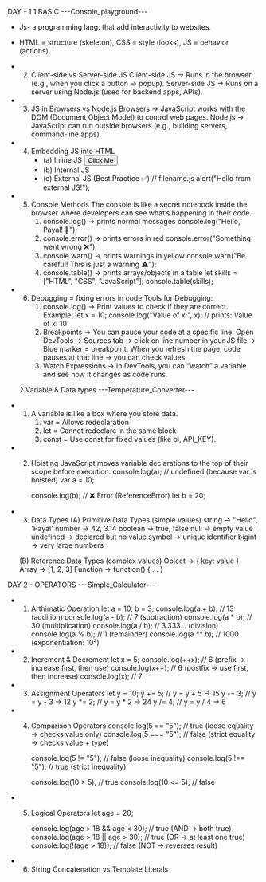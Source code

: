 DAY - 1 
   1 BASIC
---Console_playground---
* Js- a programming lang. that add interactivity to websites.
* HTML = structure (skeleton), CSS = style (looks), JS = behavior (actions).
* 2. Client-side vs Server-side JS
     Client-side JS → Runs in the browser (e.g., when you click a button → popup).
     Server-side JS → Runs on a server using Node.js (used for backend apps, APIs).
* 3. JS in Browsers vs Node.js
     Browsers → JavaScript works with the DOM (Document Object Model) to control web pages.
     Node.js → JavaScript can run outside browsers (e.g., building servers, command-line apps).
* 4. Embedding JS into HTML
     - (a) Inline JS
        <button onclick="alert('Hello!')">Click Me</button>
     - (b) Internal JS
        <!DOCTYPE html>
        <html>
          <body>
           <script>
              alert("Hello from internal JS!");
           </script>
          </body>
        </html>
     - (c) External JS (Best Practice ✅)
         <!-- index.html -->
         <!DOCTYPE html>
         <html>
           <body>
            <script src="Filename.js"></script>
           </body>
          </html>
        // filename.js
            alert("Hello from external JS!");
* 5. Console Methods
     The console is like a secret notebook inside the browser where developers can see what’s happening in their code.
     1. console.log() → prints normal messages
         console.log("Hello, Payal! 🚀");
     2. console.error() → prints errors in red
         console.error("Something went wrong ❌");
     3. console.warn() → prints warnings in yellow
         console.warn("Be careful! This is just a warning ⚠️");
     4. console.table() → prints arrays/objects in a table
         let skills = ["HTML", "CSS", "JavaScript"];
         console.table(skills);
* 6. Debugging = fixing errors in code
     Tools for Debugging:
     1. console.log() → Print values to check if they are correct.
        Example:
         let x = 10;
         console.log("Value of x:", x); // prints: Value of x: 10
     2. Breakpoints → You can pause your code at a specific line.
        Open DevTools → Sources tab → click on line number in your JS file → Blue marker = breakpoint.
        When you refresh the page, code pauses at that line → you can check values.
     3. Watch Expressions → In DevTools, you can “watch” a variable and see how it changes as code runs.

   2 Variable & Data types
---Temperature_Converter---

* 1. A variable is like a box where you store data.
     1. var = Allows redeclaration
     2. let = Cannot redeclare in the same block
     3. const = Use const for fixed values (like pi, API_KEY).

* 2. Hoisting
     JavaScript moves variable declarations to the top of their scope before execution.
      console.log(a); // undefined (because var is hoisted)
      var a = 10;

     console.log(b); // ❌ Error (ReferenceError)
     let b = 20;
    
* 3. Data Types
     (A) Primitive Data Types (simple values)
         string → "Hello", 'Payal'
         number → 42, 3.14
         boolean → true, false
         null → empty value
         undefined → declared but no value
         symbol → unique identifier
         bigint → very large numbers
        
    (B) Reference Data Types (complex values)
         Object → { key: value }
         Array → [1, 2, 3]
         Function → function() { ... }
         
DAY 2 - OPERATORS
---Simple_Calculator---

* 1. Arthimatic Operation 
    let a = 10, b = 3;
     console.log(a + b);  // 13 (addition)
     console.log(a - b);  // 7  (subtraction)
     console.log(a * b);  // 30 (multiplication)
     console.log(a / b);  // 3.333... (division)
     console.log(a % b);  // 1 (remainder)
     console.log(a ** b); // 1000 (exponentiation: 10³)

* 2. Increment & Decrement
    let x = 5;
     console.log(++x); // 6 (prefix → increase first, then use)
     console.log(x++); // 6 (postfix → use first, then increase)
     console.log(x);   // 7

* 3. Assignment Operators
    let y = 10;
     y += 5; // y = y + 5 → 15
     y -= 3; // y = y - 3 → 12
     y *= 2; // y = y * 2 → 24
     y /= 4; // y = y / 4 → 6

* 4. Comparison Operators
     console.log(5 == "5");  // true  (loose equality → checks value only)
     console.log(5 === "5"); // false (strict equality → checks value + type)

     console.log(5 != "5");  // false (loose inequality)
     console.log(5 !== "5"); // true  (strict inequality)

     console.log(10 > 5);   // true
     console.log(10 <= 5);  // false

* 5. Logical Operators
     let age = 20;

     console.log(age > 18 && age < 30); // true (AND → both true)
     console.log(age > 18 || age > 30); // true (OR → at least one true)
     console.log(!(age > 18));          // false (NOT → reverses result)

* 6. String Concatenation vs Template Literals
 
























